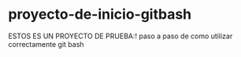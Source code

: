 # proyecto-de-inicio-gitbash

 ESTOS ES UN PROYECTO DE PRUEBA:!
paso a paso de como utilizar correctamente git bash 
